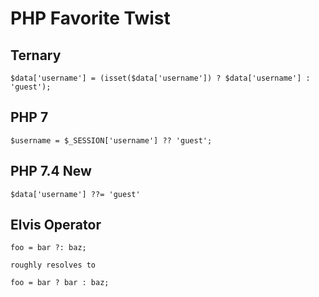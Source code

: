 # PHP Favorite Twist
	

## Ternary
```
$data['username'] = (isset($data['username']) ? $data['username'] : 'guest');
```

## PHP 7
```
$username = $_SESSION['username'] ?? 'guest';
```

## PHP 7.4 New
```
$data['username'] ??= 'guest'
```

## Elvis Operator
```
foo = bar ?: baz;

roughly resolves to

foo = bar ? bar : baz;
```